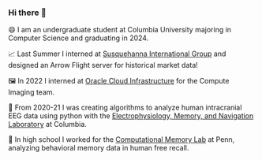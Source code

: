 ### Hi there 👋

😄 I am an undergraduate student at Columbia University majoring in Computer Science and graduating in 2024.

📈 Last Summer I interned at [Susquehanna International Group](https://sig.com/) and designed an Arrow Flight server for historical market data!

🖼️ In 2022 I interned at [Oracle Cloud Infrastructure](https://www.oracle.com/cloud/) for the Compute Imaging team.

🧠 From 2020-21 I was creating algorithms to analyze human intracranial EEG data using python with the [Electrophysiology, Memory, and Navigation Laboratory](http://orion.bme.columbia.edu/jacobs/) at Columbia.

🔭 In high school I worked for the [Computational Memory Lab](http://memory.psych.upenn.edu/Main_Page) at Penn, analyzing behavioral memory data in human free recall.


<!--
**shaigoldman/shaigoldman** is a ✨ _special_ ✨ repository because its `README.md` (this file) appears on your GitHub profile.

Here are some ideas to get you started:

- 🔭 I’m currently working on ...
- 🌱 I’m currently learning ...
- 👯 I’m looking to collaborate on ...
- 🤔 I’m looking for help with ...
- 💬 Ask me about ...
- 📫 How to reach me: ...
- 😄 Pronouns: ...
- ⚡ Fun fact: ...
-->
